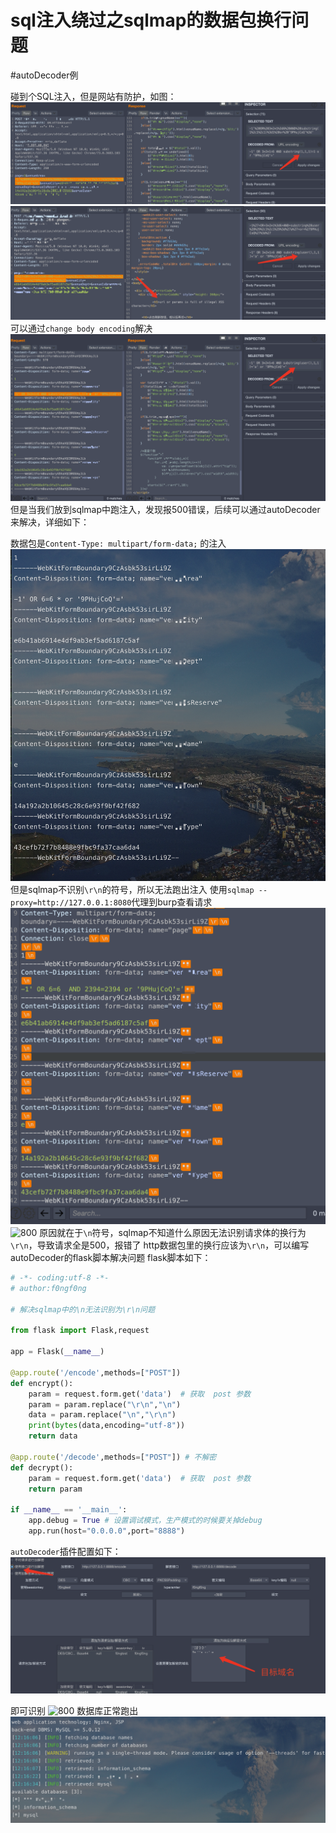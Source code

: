 # sql注入绕过之sqlmap的数据包换行问题
#autoDecoder例

碰到个SQL注入，但是网站有防护，如图：
![800](photo/Pasted%20image%2020220422125448.png)
	![800](photo/Pasted%20image%2020220422125419.png)
可以通过`change body encoding`解决
![800](photo/Pasted%20image%2020220422125605.png)
但是当我们放到sqlmap中跑注入，发现报500错误，后续可以通过autoDecoder来解决，详细如下：

数据包是`Content-Type: multipart/form-data;` 的注入
![800](photo/Pasted%20image%2020220422122119.png)
但是sqlmap不识别`\r\n`的符号，所以无法跑出注入
使用`sqlmap --proxy=http://127.0.0.1:8080`代理到burp查看请求
![800](photo/Pasted%20image%2020220422122211.png)
![800](photo/Pasted%20image%2020220422122413.png)
原因就在于`\n`符号，sqlmap不知道什么原因无法识别请求体的换行为`\r\n`，导致请求全是500，报错了
http数据包里的换行应该为`\r\n`，可以编写autoDecoder的flask脚本解决问题
flask脚本如下：
```python
# -*- coding:utf-8 -*-  
# author:f0ngf0ng  
  
# 解决sqlmap中的\n无法识别为\r\n问题  
  
from flask import Flask,request   
  
app = Flask(__name__)  
  
@app.route('/encode',methods=["POST"])  
def encrypt():  
	param = request.form.get('data')  # 获取  post 参数  
	param = param.replace("\r\n","\n")  
	data = param.replace("\n","\r\n")  
	print(bytes(data,encoding="utf-8"))  
	return data  
  
@app.route('/decode',methods=["POST"]) # 不解密  
def decrypt():  
    param = request.form.get('data')  # 获取  post 参数  
    return param  
  
if __name__ == '__main__':  
    app.debug = True # 设置调试模式，生产模式的时候要关掉debug  
    app.run(host="0.0.0.0",port="8888")
```
`autoDecoder`插件配置如下：
![800](photo/Pasted%20image%2020220422125105.png)

即可识别
![800](photo/Pasted%20image%2020220422122239.png)
数据库正常跑出
![800](photo/Pasted%20image%2020220422122507.png)